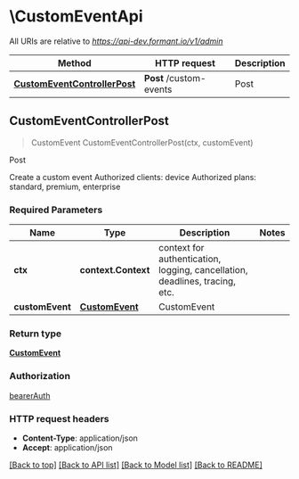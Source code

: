 # \CustomEventApi

All URIs are relative to *https://api-dev.formant.io/v1/admin*

Method | HTTP request | Description
------------- | ------------- | -------------
[**CustomEventControllerPost**](CustomEventApi.md#CustomEventControllerPost) | **Post** /custom-events | Post



## CustomEventControllerPost

> CustomEvent CustomEventControllerPost(ctx, customEvent)

Post

Create a custom event Authorized clients: device Authorized plans: standard, premium, enterprise

### Required Parameters


Name | Type | Description  | Notes
------------- | ------------- | ------------- | -------------
**ctx** | **context.Context** | context for authentication, logging, cancellation, deadlines, tracing, etc.
**customEvent** | [**CustomEvent**](CustomEvent.md)| CustomEvent | 

### Return type

[**CustomEvent**](CustomEvent.md)

### Authorization

[bearerAuth](../README.md#bearerAuth)

### HTTP request headers

- **Content-Type**: application/json
- **Accept**: application/json

[[Back to top]](#) [[Back to API list]](../README.md#documentation-for-api-endpoints)
[[Back to Model list]](../README.md#documentation-for-models)
[[Back to README]](../README.md)

